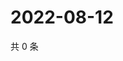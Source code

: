 # 2022-08-12

共 0 条

<!-- BEGIN WEIBO -->
<!-- 最后更新时间 Fri Aug 12 2022 14:20:04 GMT+0800 (China Standard Time) -->

<!-- END WEIBO -->
